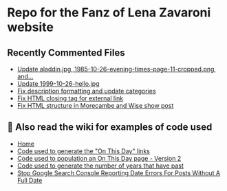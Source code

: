 # Repo for the Fanz of Lena Zavaroni website

## Recently Commented Files
<!-- BLOG-POST-LIST:START -->
- [Update aladdin.jpg, 1985-10-26-evening-times-page-11-cropped.png, and…](https://github.com/FanzOfLenaZavaroni/fanzoflenazavaroni.github.io/commit/a3efc5be459dd5b0755eb7d5bcbc94a7e565da2c)
- [Update 1999-10-26-hello.jpg](https://github.com/FanzOfLenaZavaroni/fanzoflenazavaroni.github.io/commit/a8997c1a902df1e93ccfedb1e8f94181ed2dddd4)
- [Fix description formatting and update categories](https://github.com/FanzOfLenaZavaroni/fanzoflenazavaroni.github.io/commit/54f9391d4090efc5da0e39cdd113bb1e375c5c53)
- [Fix HTML closing tag for external link](https://github.com/FanzOfLenaZavaroni/fanzoflenazavaroni.github.io/commit/6f7d2db2ff350e5bb79f313924ae7398880e224f)
- [Fix HTML structure in Morecambe and Wise show post](https://github.com/FanzOfLenaZavaroni/fanzoflenazavaroni.github.io/commit/844188a1d3fcf4cdc83780d391fc095cbf4ce345)
<!-- BLOG-POST-LIST:END -->

## :notebook: Also read the wiki for examples of code used
* [Home](https://github.com/FanzOfLenaZavaroni/fanzoflenazavaroni.github.io/wiki)
* [Code used to generate the "On This Day" links](https://github.com/FanzOfLenaZavaroni/fanzoflenazavaroni.github.io/wiki/On-This-Day-Code)
* [Code used to population an On This Day page - Version 2](https://github.com/FanzOfLenaZavaroni/fanzoflenazavaroni.github.io/wiki/Code-used-to-population-an-On-This-Day-page-%E2%80%90-Version-2)
* [Code used to generate the number of years that have past](https://github.com/FanzOfLenaZavaroni/fanzoflenazavaroni.github.io/wiki/Number-of-years-gone-by-code)
* [Stop Google Search Console Reporting Date Errors For Posts Without A Full Date](https://github.com/FanzOfLenaZavaroni/fanzoflenazavaroni.github.io/wiki/Stop-Google-Search-Console-Reporting-Date-Errors-For-Posts-Without-A-Full-Date)
